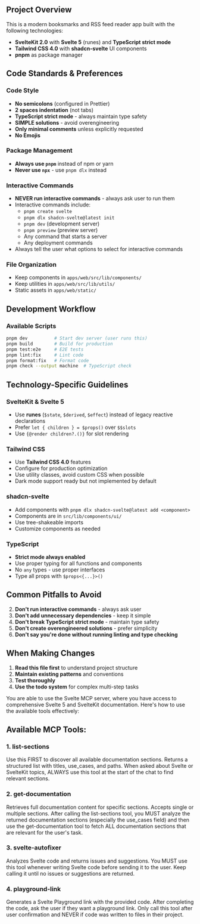 ## Project Overview

This is a modern booksmarks and RSS feed reader app built with the following
technologies:

- **SvelteKit 2.0** with **Svelte 5** (runes) and **TypeScript strict mode**
- **Tailwind CSS 4.0** with **shadcn-svelte** UI components
- **pnpm** as package manager

## Code Standards & Preferences

### Code Style

- **No semicolons** (configured in Prettier)
- **2 spaces indentation** (not tabs)
- **TypeScript strict mode** - always maintain type safety
- **SIMPLE solutions** - avoid overengineering
- **Only minimal comments** unless explicitly requested
- **No Emojis**

### Package Management

- **Always use `pnpm`** instead of npm or yarn
- **Never use `npx`** - use `pnpm dlx` instead

### Interactive Commands

- **NEVER run interactive commands** - always ask user to run them
- Interactive commands include:
  - `pnpm create svelte`
  - `pnpm dlx shadcn-svelte@latest init`
  - `pnpm dev` (development server)
  - `pnpm preview` (preview server)
  - Any command that starts a server
  - Any deployment commands
- Always tell the user what options to select for interactive commands

### File Organization

- Keep components in `apps/web/src/lib/components/`
- Keep utilities in `apps/web/src/lib/utils/`
- Static assets in `apps/web/static/`

## Development Workflow

### Available Scripts

```bash
pnpm dev          # Start dev server (user runs this)
pnpm build        # Build for production
pnpm test:e2e     # E2E tests
pnpm lint:fix     # Lint code
pnpm format:fix   # Format code
pnpm check --output machine  # TypeScript check
```


## Technology-Specific Guidelines

### SvelteKit & Svelte 5

- Use **runes** (`$state`, `$derived`, `$effect`) instead of legacy reactive declarations
- Prefer `let { children } = $props()` over `$$slots`
- Use `{@render children?.()}` for slot rendering

### Tailwind CSS

- Use **Tailwind CSS 4.0** features
- Configure for production optimization
- Use utility classes, avoid custom CSS when possible
- Dark mode support ready but not implemented by default

### shadcn-svelte

- Add components with `pnpm dlx shadcn-svelte@latest add <component>`
- Components are in `src/lib/components/ui/`
- Use tree-shakeable imports
- Customize components as needed

### TypeScript

- **Strict mode always enabled**
- Use proper typing for all functions and components
- No `any` types - use proper interfaces
- Type all props with `$props<{...}>()`

## Common Pitfalls to Avoid

2. **Don't run interactive commands** - always ask user
3. **Don't add unnecessary dependencies** - keep it simple
4. **Don't break TypeScript strict mode** - maintain type safety
5. **Don't create overengineered solutions** - prefer simplicity
7. **Don't say you're done without running linting and type checking**

## When Making Changes

1. **Read this file first** to understand project structure
2. **Maintain existing patterns** and conventions
3. **Test thoroughly**
5. **Use the todo system** for complex multi-step tasks

You are able to use the Svelte MCP server, where you have access to comprehensive Svelte 5 and SvelteKit documentation. Here's how to use the available tools effectively:

## Available MCP Tools:

### 1. list-sections

Use this FIRST to discover all available documentation sections. Returns a structured list with titles, use_cases, and paths.
When asked about Svelte or SvelteKit topics, ALWAYS use this tool at the start of the chat to find relevant sections.

### 2. get-documentation

Retrieves full documentation content for specific sections. Accepts single or multiple sections.
After calling the list-sections tool, you MUST analyze the returned documentation sections (especially the use_cases field) and then use the get-documentation tool to fetch ALL documentation sections that are relevant for the user's task.

### 3. svelte-autofixer

Analyzes Svelte code and returns issues and suggestions.
You MUST use this tool whenever writing Svelte code before sending it to the user. Keep calling it until no issues or suggestions are returned.

### 4. playground-link

Generates a Svelte Playground link with the provided code.
After completing the code, ask the user if they want a playground link. Only call this tool after user confirmation and NEVER if code was written to files in their project.
